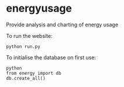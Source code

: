 # energyusage
Provide analysis and charting of energy usage

To run the website:
```
python run.py
```

To initialise the database on first use:
```
python
from energy import db
db.create_all()
```